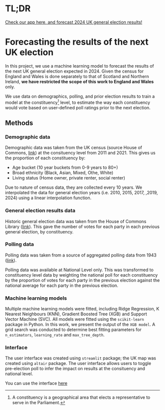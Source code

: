 # TL;DR
<ins>Check our app [here](https://uk-election.streamlit.app/), and forecast 2024 UK general election results!</ins>



# Forecasting the results of the next UK election

In this project, we use a machine learning model to forecast the results of the next UK general election expected in 2024. Given the census for England and Wales is done separately to that of Scotland and Northern Ireland, **we have restricted the scope of this work to England and Wales** only.

We use data on demographics, polling, and prior election results to train a model at the constituency[^1] level, to estimate the way each constituency would vote based on user-defined poll ratings prior to the next election. 
[^1]: A constituency is a geographical area that elects a representative to serve in the Parliament.

## Methods

### Demographic data
Demographic data was taken from the UK census (source House of Commons, [link](https://commonslibrary.parliament.uk/topic/home-affairs/communities/demography/census/)) at the consituency level from 2011 and 2021. 
This gives us the proportion of each constituency by:
- Age bucket (10 year buckets from 0-9 years to 80+)
- Broad ethnicity (Black, Asian, Mixed, Othe, White)
- Living status (Home owner, private renter, social renter)

Due to nature of census data, they are collected every 10 years. We interpolated the data for general election years (i.e. 2010, 2015, 2017, ,2019, 2024) using a linear interpolation function.

### General election results data
Historic general election data was taken from the House of Commons Library ([link](https://commonslibrary.parliament.uk/research-briefings/cbp-8647/)). This gave the number of votes for each party in each previous general election, by constituency.

### Polling data
Polling data was taken from a source of aggregated polling data from 1943 ([link](https://www.markpack.org.uk/opinion-polls/)).

Polling data was available at National Level only. This was transformed to constituency level data by weighting the national poll for each constituency by the proportion of votes for each party in the previous election against the national average for each party in the previous election.

### Machine learning models
Multiple machine learning models were fitted, including Ridge Regression, K Nearest Neighbours (KNN), Gradient Boosted Tree (XGB) and Support Vector Machine (SVC). All models were fitted using the `scikit-learn` package in Python. In this work, we present the output of the `XGB model`. A grid search was conducted to determine best fitting parameters for `n_estimators`, `learning_rate` and `max_tree_depth`. 


### Interface
The user interface was created using `streamlit` package; the UK map was created using `altair` package.
The user interface allows users to toggle pre-election poll to infer the impact on results at the consituency and national level.


You can use the interface [here](https://uk-election.streamlit.app/)
